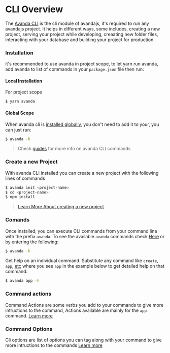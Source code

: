 

# CLI Overview

The [Avanda CLI](https://github.com/avandajs/cli) is the cli module of avandajs, it's required to run any avandajs project. It helps in different ways, some includes, creating a new project, serving your project while developing, creaating new folder files, interacting with your database and building your project for production.  

### Installation
it's recommended to use avanda in project scope, to let yarn run avanda, add avanda to list of commands in your `package.json` file then run:

#### Local Installation
For project scope


```bash
$ yarn avanda
```
#### Global Scope
When avanda cli is [installed globally](/getting-started/quick-start#setup), you don't need to add it to your, you can just run:


```bash
$ avanda -h
```
> Check [guides](/components/avanda-cli/guide#commands) for more info on avanda CLI commands




### Create a new Project

With avanda CLI installed you can create a new project with the following lines of commands

```bash
$ avanda init <project-name>
$ cd <project-name>
$ npm install
```

> [Learn More About creating a new project](/getting-started/quick-start)


### Comands

Once installed, you can execute CLI commands from your command line with the prefix `avanda`. To see the available `avanda` commands check [Here](/components/avanda-cli/guide##commands) or by entering the following:

```bash
$ avanda -h
```

Get help on an individual command. Substitute any command like `create`, `app`, [etc](/components/avanda-cli/guide#command-overview) where you see `app` in the example below to get detailed help on that command:

```bash
$ avanda app -h
```

### Command actions

Command Actions are some verbs you add to your commands to give more intructions to the command, Actions available are mainly for the `app` command. [Learn more](/components/avanda-cli/guide#actions)

### Command Options

Cli options are list of options you can tag along with your command to give more intructions to the commands [Learn more](/components/avanda-cli/guide#actions)


